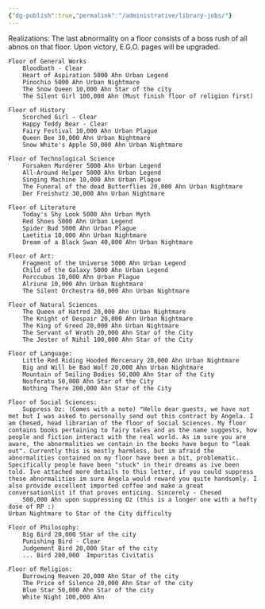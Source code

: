 ```yaml
---
{"dg-publish":true,"permalink":"/administrative/library-jobs/"}
---
```


Realizations: The last abnormality on a floor consists of a boss rush of all abnos on that floor. Upon victory, E.G.O. pages will be upgraded.

	Floor of General Works
		Bloodbath - Clear
		Heart of Aspiration 5000 Ahn Urban Legend
		Pinochio 5000 Ahn Urban Nightmare
		The Snow Queen 10,000 Ahn Star of the city
		The Silent Girl 100,000 Ahn (Must finish floor of religion first)
		
	Floor of History
		Scorched Girl - Clear
		Happy Teddy Bear - Clear
		Fairy Festival 10,000 Ahn Urban Plague
		Queen Bee 30,000 Ahn Urban Nightmare
		Snow White's Apple 50,000 Ahn Urban Nightmare
		
	Floor of Technological Science
		Forsaken Murderer 5000 Ahn Urban Legend
		All-Around Helper 5000 Ahn Urban Legend
		Singing Machine 10,000 Ahn Urban Plague
		The Funeral of the dead Butterflies 20,000 Ahn Urban Nightmare
		Der Freishutz 30,000 Ahn Urban Nightmare
		
	Floor of Literature
		Today's Shy Look 5000 Ahn Urban Myth
		Red Shoes 5000 Ahn Urban Legend
		Spider Bud 5000 Ahn Urban Plague
		Laetitia 10,000 Ahn Urban Nightmare
		Dream of a Black Swan 40,000 Ahn Urban Nightmare
		
	Floor of Art:
		Fragment of the Universe 5000 Ahn Urban Legend
		Child of the Galaxy 5000 Ahn Urban Legend
		Porccubus 10,000 Ahn Urban Plague
		Alriune 10,000 Ahn Urban Nightmare
		The Silent Orchestra 60,000 Ahn Urban Nightmare
		
	Floor of Natural Sciences
		The Queen of Hatred 20,000 Ahn Urban Nightmare
		The Knight of Despair 20,000 Ahn Urban Nightmare
		The King of Greed 20,000 Ahn Urban Nightmare
		The Servant of Wrath 20,000 Ahn Star of the City
		The Jester of Nihil 100,000 Ahn Star of the City
		
	Floor of Language:
		Little Red Riding Hooded Mercenary 20,000 Ahn Urban Nightmare
		Big and Will be Bad Wolf 20,000 Ahn Urban Nightmare
		Mountain of Smiling Bodies 50,000 Ahn Star of the City 
		Nosferatu 50,000 Ahn Star of the City
		Nothing There 200,000 Ahn Star of the City
		
	Floor of Social Sciences:
		Suppress Oz: (Comes with a note) "Hello dear guests, we have not met but I was asked to personally send out this contract by Angela. I am Chesed, head librarian of the floor of Social Sciences. My floor contains books pertaining to fairy tales and as the name suggests, how people and fiction interact with the real world. As im sure you are aware, the abnormalities we contain in the books have begun to "leak out". Currently this is mostly harmless, but im afraid the abnormalities contained on my floor have been a bit, problematic. Specifically people have been "stuck" in their dreams as ive been told. Ive attached more details to this letter, if you could suppress these abnormalities im sure Angela would reward you quite handsomly. I also provide excellent imported coffee and make a great conversationlist if that proves enticing. Sincerely - Chesed
		500,000 Ahn upon suppressing Oz (this is a longer one with a hefty dose of RP :)
	Urban Nightmare to Star of the City difficulty

	Floor of Philosophy:
		Big Bird 20,000 Star of the city
		Punishing Bird - Clear
		Judgement Bird 20,000 Star of the city
		... Bird 200,000  Impuritas Civitatis
		
	Floor of Religion:
		Burrowing Heaven 20,000 Ahn Star of the city
		The Price of Silence 20,000 Ahn Star of the city
		Blue Star 50,000 Ahn Star of the city
		White Night 100,000 Ahn
    